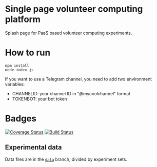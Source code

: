 # Single page volunteer computing platform

Splash page for PaaS based volunteer computing experiments.

# How to run
```
npm install
node index.js
```

If you want to use a Telegram channel, you need to add two environment variables:
* CHANNELID: your channel ID in "@mycoolchannel" format
* TOKENBOT: your bot token


# Badges

[![Coverage Status](https://coveralls.io/repos/github/JJ/splash-volunteer/badge.svg?branch=master)](https://coveralls.io/github/JJ/splash-volunteer?branch=master) [![Build Status](https://travis-ci.org/JJ/splash-volunteer.svg?branch=master)](https://travis-ci.org/JJ/splash-volunteer)

## Experimental data

Data files are in the
[`data`](https://github.com/JJ/splash-volunteer/tree/data) branch,
divided by experiment sets.
